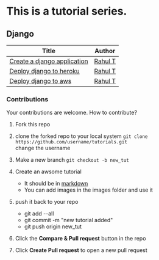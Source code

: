 # This is a tutorial series.

## Django

| Title | Author | 
|---|---|
|[Create a django application](create-django-application.md)| [Rahul T](https://github.com/rawho)|
|[Deploy django to heroku](deploy-django-to-heroku.md) | [Rahul T](https://github.com/rawho)|
|[Deploy django to aws](deploy-django-to-aws.md)| [Rahul T](https://github.com/rawho)||



### Contributions

Your contributions are welcome.
How to contribute?

1. Fork this repo
2. clone the forked repo to your local system
    `git clone https://github.com/username/tutorials.git` <br>
    change the username

3. Make a new branch
    `git checkout -b new_tut`
4. Create an awsome tutorial
    - It should be in [markdown](https://www.markdownguide.org/getting-started/)
    - You can add images in the images folder and use it
5. push it back to your repo
    - git add --all
    - git commit -m "new tutorial added"
    - git push origin new_tut
6. Click the **Compare & Pull request** button in the repo
7. Click **Create Pull request** to open a new pull request